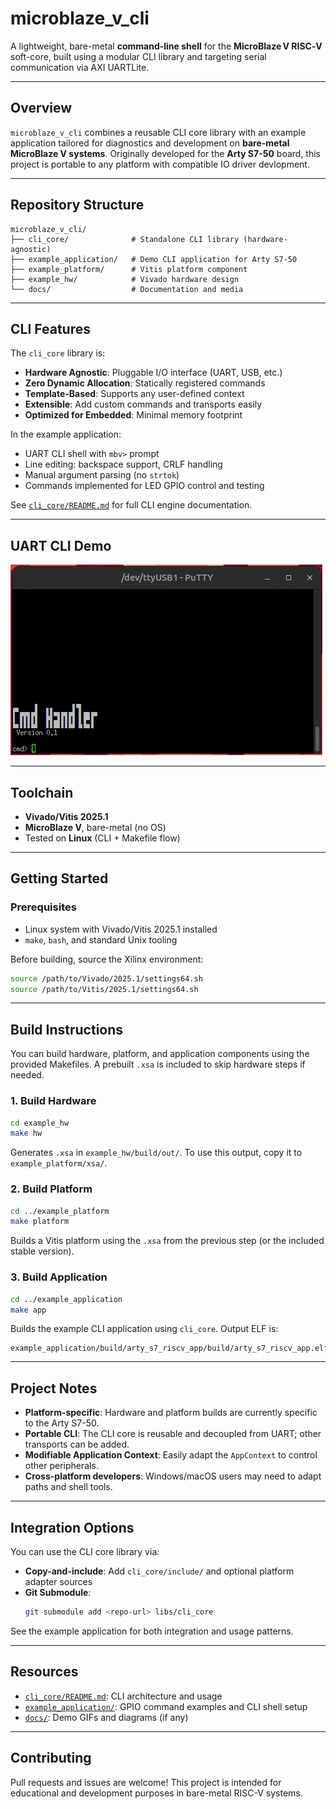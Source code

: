 # microblaze_v_cli

A lightweight, bare-metal **command-line shell** for the **MicroBlaze V RISC‑V** soft-core, built using a modular CLI library and targeting serial communication via AXI UARTLite.

---

## Overview

`microblaze_v_cli` combines a reusable CLI core library with an example application tailored for diagnostics and development on **bare-metal MicroBlaze V systems**. Originally developed for the **Arty S7-50** board, this project is portable to any platform with compatible IO driver devlopment.

---

## Repository Structure

```
microblaze_v_cli/
├── cli_core/              # Standalone CLI library (hardware-agnostic)
├── example_application/   # Demo CLI application for Arty S7-50
├── example_platform/      # Vitis platform component
├── example_hw/            # Vivado hardware design
└── docs/                  # Documentation and media
```

---

## CLI Features

The `cli_core` library is:

- **Hardware Agnostic**: Pluggable I/O interface (UART, USB, etc.)
- **Zero Dynamic Allocation**: Statically registered commands
- **Template-Based**: Supports any user-defined context
- **Extensible**: Add custom commands and transports easily
- **Optimized for Embedded**: Minimal memory footprint

In the example application:

- UART CLI shell with `mbv>` prompt
- Line editing: backspace support, CRLF handling
- Manual argument parsing (no `strtok`)
- Commands implemented for LED GPIO control and testing

See [`cli_core/README.md`](./cli_core/README.md) for full CLI engine documentation.

---

## UART CLI Demo

![UART CLI Demo](/docs/cmd_helper_video.gif)

---

## Toolchain

- **Vivado/Vitis 2025.1**
- **MicroBlaze V**, bare-metal (no OS)
- Tested on **Linux** (CLI + Makefile flow)

---

## Getting Started

### Prerequisites

- Linux system with Vivado/Vitis 2025.1 installed
- `make`, `bash`, and standard Unix tooling

Before building, source the Xilinx environment:

```bash
source /path/to/Vivado/2025.1/settings64.sh
source /path/to/Vitis/2025.1/settings64.sh
```

---

## Build Instructions

You can build hardware, platform, and application components using the provided Makefiles. A prebuilt `.xsa` is included to skip hardware steps if needed.

### 1. Build Hardware

```bash
cd example_hw
make hw
```

Generates `.xsa` in `example_hw/build/out/`. To use this output, copy it to `example_platform/xsa/`.

### 2. Build Platform

```bash
cd ../example_platform
make platform
```

Builds a Vitis platform using the `.xsa` from the previous step (or the included stable version).

### 3. Build Application

```bash
cd ../example_application
make app
```

Builds the example CLI application using `cli_core`. Output ELF is:

```
example_application/build/arty_s7_riscv_app/build/arty_s7_riscv_app.elf
```

---

## Project Notes

- **Platform-specific**: Hardware and platform builds are currently specific to the Arty S7-50.
- **Portable CLI**: The CLI core is reusable and decoupled from UART; other transports can be added.
- **Modifiable Application Context**: Easily adapt the `AppContext` to control other peripherals.
- **Cross-platform developers**: Windows/macOS users may need to adapt paths and shell tools.

---

## Integration Options

You can use the CLI core library via:

- **Copy-and-include**: Add `cli_core/include/` and optional platform adapter sources
- **Git Submodule**:
  ```bash
  git submodule add <repo-url> libs/cli_core
  ```

See the example application for both integration and usage patterns.

---

## Resources

- [`cli_core/README.md`](./cli_core/README.md): CLI architecture and usage
- [`example_application/`](./example_application/): GPIO command examples and CLI shell setup
- [`docs/`](./docs/): Demo GIFs and diagrams (if any)

---

## Contributing

Pull requests and issues are welcome! This project is intended for educational and development purposes in bare-metal RISC-V systems.